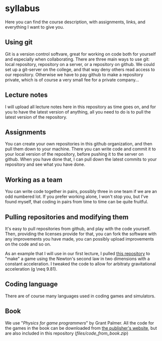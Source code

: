 # syllabus
Here you can find the course description, with assignments, links, and everything I want to give you.

## Using git
Git is a version control softvare, great for working on code both for yourself and especially when collaborating. There are three main ways to use git: local repository, repository on a server, or a repository on github. We could set up a git-server on the college, and that way deny others read access to our repository. Otherwise we have to pay github to make a repository private, which is of course a very small fee for a private company...

## Lecture notes
I will  upload all lecture notes here in this repository as time goes on, and for you to have the latest version of anything, all you need to do is to pull the latest version of the repository.

## Assignments
You can create your own repositories in this github organization, and then pull them down to your machine. There you can write code and commit it to your local version of the repository, before pushing it to the server on github. When you have done that, I can pull down the latest commits to your repository and see what you have done.

## Working as a team
You can write code together in pairs, possibly three in one team if we are an odd numbered lot. If you prefer working alone, I won't stop you, but I've found myself, that coding in pairs from time to time can be quite fruitful.


## Pulling repositories and modifying them
It's easy to pull repositories from github, and play with the code yourself. Then, providing the licenses provide for that, you can fork the software with any improvements you have made, you can possibly upload improvements on the code and so on.

As an example that I will use in our first lecture, I pulled [this repository](https://github.com/allanino/BallisticGame) to "make" a game using the Newton's second law in two dimensions with a constant acceleration. I tweaked the code to allow for arbitraty gravitational acceleration (g \neq 9.81).

## Coding language
There are of course many languages used in coding games and simulators.

## Book
We use "*Physics for game programmers*" by Grant Palmer. All the code for the games in the book can be downloaded from [the publisher's website](http://www.apress.com/9781590594728?gtmf=s), but are also included in this repository (*files/code_from_book.zip*)
